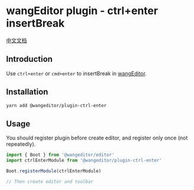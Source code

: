 # wangEditor plugin - ctrl+enter insertBreak

[中文文档](./README.md)

## Introduction

Use `ctrl+enter` or `cmd+enter` to insertBreak in [wangEditor](https://www.wangeditor.com/v5/en/).

## Installation

```sh
yarn add @wangeditor/plugin-ctrl-enter
```

## Usage

You should register plugin before create editor, and register only once (not repeatedly).

```js
import { Boot } from '@wangeditor/editor'
import ctrlEnterModule from '@wangeditor/plugin-ctrl-enter'

Boot.registerModule(ctrlEnterModule)

// Then create editor and toolbar
```
